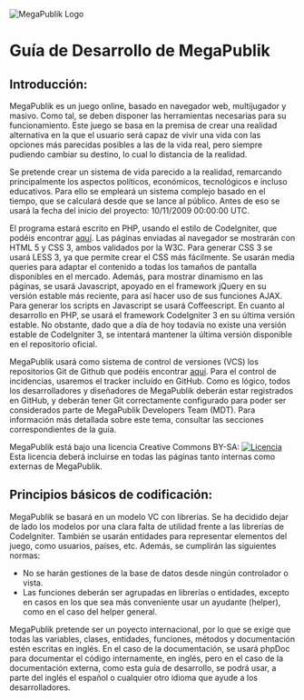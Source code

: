 ![MegaPublik Logo](https://raw.github.com/Razican/MegaPublik/develop/images/logo.png "Guía de desarrollo de MegaPublik")

Guía de Desarrollo de MegaPublik
================================

Introducción:
-------------

MegaPublik es un juego online, basado en navegador web, multijugador y masivo.
Como tal, se deben disponer las herramientas necesarias para su funcionamiento.
Este juego se basa en la premisa de crear una realidad alternativa en la que el usuario
será capaz de vivir una vida con las opciones más parecidas posibles a las de la vida real,
pero siempre pudiendo cambiar su destino, lo cual lo distancia de la realidad.

Se pretende crear un sistema de vida parecido a la realidad, remarcando principalmente los
aspectos políticos, económicos, tecnológicos e incluso educativos. Para ello se empleará un
sistema complejo basado en el tiempo, que se calculará desde que se lance al público. Antes
de eso se usará la fecha del inicio del proyecto: 10/11/2009 00:00:00 UTC.

El programa estará escrito en PHP, usando el estilo de CodeIgniter, que podéis encontrar
[aquí](http://codeigniter.com/user_guide/general/styleguide.html "Guía de estilo de CodeIgniter").
Las páginas enviadas al navegador se mostrarán con HTML 5 y CSS 3, ambos validados por la W3C. Para
generar CSS 3 se usará LESS 3, ya que permite crear el CSS más fácilmente. Se usarán media queries para
adaptar el contenido a todas los tamaños de pantalla disponibles en el mercado. Además, para mostrar
dinamismo en las páginas, se usará Javascript, apoyado en el framework jQuery en su versión estable
más reciente, para así hacer uso de sus funciones AJAX. Para generar los scripts en Javascript se usará
Coffeescript. En cuanto al desarrollo en PHP, se usará el framework CodeIgniter 3 en su última versión
estable. No obstante, dado que a día de hoy todavía no existe una versión estable de CodeIgniter 3, se
intentará mantener la última versión disponible en el repositorio oficial.

MegaPublik usará como sistema de control de versiones (VCS) los repositorios Git de Github que podéis
encontrar [aquí](https://github.com/Razican/MegaPublik "Repositorio oficial de MegaPublik"). Para el
control de incidencias, usaremos el tracker incluído en GitHub. Como es lógico, todos los desarrolladores
y diseñadores de MegaPublik deberán estar registrados en GitHub, y deberán tener Git correctamente configurado
para poder ser considerados parte de MegaPublik Developers Team (MDT). Para información más detallada sobre este
tema, consultar las secciones correspondientes de la guía.

MegaPublik está bajo una licencia Creative Commons BY-SA:
[![Licencia](https://raw.github.com/Razican/MegaPublik/develop/images/license.png "CC-BY-SA")](http://creativecommons.org/licenses/by-sa/3.0/deed.es)
Esta licencia deberá incluirse en todas las páginas tanto internas como externas de MegaPublik.

Principios básicos de codificación:
------------------------------------

MegaPublik se basará en un modelo VC con librerías. Se ha decidido dejar de lado los modelos por una clara
falta de utilidad frente a las librerías de CodeIgniter. También se usarán entidades para representar
elementos del juego, como usuarios, países, etc. Además, se cumplirán las siguientes normas:

*	No se harán gestiones de la base de datos desde ningún controlador o vista.
*	Las funciones deberán ser agrupadas en librerías o entidades, excepto en casos en los que sea más
	conveniente usar un ayudante (helper), como en el caso del helper general.

MegaPublik pretende ser un poyecto internacional, por lo que se exige que todas las variables, clases,
entidades, funciones, métodos y documentación estén escritas en inglés. En el caso de la documentación,
se usará phpDoc para documentar el código internamente, en inglés, pero en el caso de la documentación
externa, como esta guía de desarrollo, se podrá usar, a parte del inglés el español o cualquier otro idioma
que ayude a los desarrolladores.